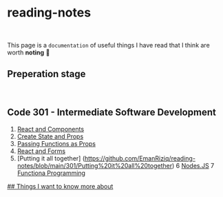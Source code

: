 # reading-notes
<br>

This page is a `documentation` of useful things I have read that I think are worth **noting**  	:floppy_disk:
<br>

## Preperation stage
<br>

## Code 301 - Intermediate Software Development
1. [React and Components](./301/React-Components.md)
2. [Create State and Props](./301/State-and-Props.md)
3. [Passing Functions as Props](./301/Passing%20Functions%20as%20Props.md)
4. [React and Forms](./301/ReactandForms.md)
5. [Putting it all together] (https://github.com/EmanRiziq/reading-notes/blob/main/301/Putting%20it%20all%20together)
6 [Nodes.JS](https://github.com/EmanRiziq/reading-notes/blob/main/301/NODE-JS.md)
7 [Functiona Programming](https://github.com/EmanRiziq/reading-notes/blob/main/301/Functional%20Programming.md)


 





[## Things I want to know more about](./Want2Know.md)
